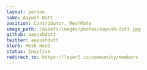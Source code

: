 ```yaml
---
layout: person
name: Aayush Dutt
position: Contributor, MeshMate
image_path: /assets/images/photos/aayush-dutt.jpg
github: aayushdutt
twitter: aayushdutt
blurb: Mesh Head
status: Inactive
redirect_to: https://layer5.io/community/members
---
```

